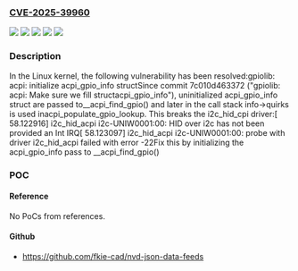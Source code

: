 ### [CVE-2025-39960](https://cve.mitre.org/cgi-bin/cvename.cgi?name=CVE-2025-39960)
![](https://img.shields.io/static/v1?label=Product&message=Linux&color=blue)
![](https://img.shields.io/static/v1?label=Version&message=&color=brightgreen)
![](https://img.shields.io/static/v1?label=Version&message=6.16%20&color=brightgreen)
![](https://img.shields.io/static/v1?label=Version&message=7c010d463372140006bf96985a306d6cbfc6e118%20&color=brightgreen)
![](https://img.shields.io/static/v1?label=Vulnerability&message=n%2Fa&color=blue)

### Description

In the Linux kernel, the following vulnerability has been resolved:gpiolib: acpi: initialize acpi_gpio_info structSince commit 7c010d463372 ("gpiolib: acpi: Make sure we fill structacpi_gpio_info"), uninitialized acpi_gpio_info struct are passed to__acpi_find_gpio() and later in the call stack info->quirks is used inacpi_populate_gpio_lookup. This breaks the i2c_hid_cpi driver:[   58.122916] i2c_hid_acpi i2c-UNIW0001:00: HID over i2c has not been provided an Int IRQ[   58.123097] i2c_hid_acpi i2c-UNIW0001:00: probe with driver i2c_hid_acpi failed with error -22Fix this by initializing the acpi_gpio_info pass to __acpi_find_gpio()

### POC

#### Reference
No PoCs from references.

#### Github
- https://github.com/fkie-cad/nvd-json-data-feeds

